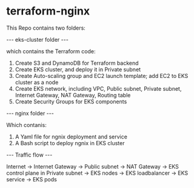 # terraform-nginx

This Repo contains two folders:

--- eks-cluster folder ---

which contains the Terraform code:
1. Create S3 and DynamoDB for Terraform backend
2. Create EKS cluster, and deploy it in Private subnet
3. Create Auto-scaling group and EC2 launch template; add EC2 to EKS cluster as a node
4. Create EKS network, including VPC, Public subnet, Private subnet, Internet Gateway, NAT Gateway, Routing table
5. Create Security Groups for EKS components

--- nginx folder ---

Which contanis:
1. A Yaml file for ngnix deployment and service
2. A Bash script to deploy ngnix in EKS cluster

--- Traffic flow ---

Internet -> Internet Gateway -> Public subnet -> NAT Gateway -> EKS control plane in Private subnet -> EKS nodes -> EKS loadbalancer -> EKS service -> EKS pods
